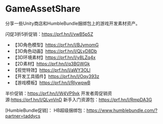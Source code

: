 # GameAssetShare
分享一些Unity商店和HumbleBundle捆绑包上的游戏开发素材资产。

闪促3折5折促销：https://prf.hn/l/vwB5p5Z
- 【3D角色模型】https://prf.hn/l/BJymomG
- 【3D角色动画】https://prf.hn/l/QLyD8Db
- 【3D环境素材】https://prf.hn/l/y8LZq4x
- 【2D素材】https://prf.hn/l/q3BGWGk
- 【视觉特效】https://prf.hn/l/aWY3OLl
- 【开发工具插件】https://prf.hn/l/Oqy393z
- 【游戏模板】https://prf.hn/l/RlywpwB

半价促销：https://prf.hn/l/W4VP9xk
开发者周促销资源:https://prf.hn/l/QLynVnD
新手入门资源包：https://prf.hn/l/RmpDA3G

[HumbleBundle促销]：
HB超级捆绑包：https://www.humblebundle.com/?partner=taddycs
